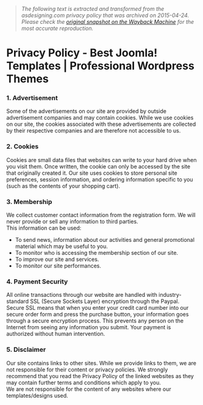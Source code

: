 > *The following text is extracted and transformed from the asdesigning.com privacy policy that was archived on 2015-04-24. Please check the [original snapshot on the Wayback Machine](https://web.archive.org/web/20150424140526id_/http%3A//www.asdesigning.com/policy) for the most accurate reproduction.*

# Privacy Policy - Best Joomla! Templates | Professional Wordpress Themes

### 1\. Advertisement

Some of the advertisements on our site are provided by outside advertisement companies and may contain cookies. While we use cookies on our site, the cookies associated with these advertisements are collected by their respective companies and are therefore not accessible to us. 

### 2\. Cookies

Cookies are small data files that websites can write to your hard drive when you visit them. Once written, the cookie can only be accessed by the site that originally created it. Our site uses cookies to store personal site preferences, session information, and ordering information specific to you (such as the contents of your shopping cart). 

### 3\. Membership

We collect customer contact information from the registration form. We will never provide or sell any information to third parties.  
This information can be used: 

  * To send news, information about our activities and general promotional material which may be useful to you. 
  * To monitor who is accessing the membership section of our site. 
  * To improve our site and services. 
  * To monitor our site performances. 



### 4\. Payment Security

All online transactions through our website are handled with industry-standard SSL (Secure Sockets Layer) encryption through the Paypal. Secure SSL means that when you enter your credit card number into our secure order form and press the purchase button, your information goes through a secure encryption process. This prevents any person on the Internet from seeing any information you submit. Your payment is authorized without human intervention. 

### 5\. Disclaimer

Our site contains links to other sites. While we provide links to them, we are not responsible for their content or privacy policies. We strongly recommend that you read the Privacy Policy of the linked websites as they may contain further terms and conditions which apply to you.  
We are not responsible for the content of any websites where our templates/designs used. 
